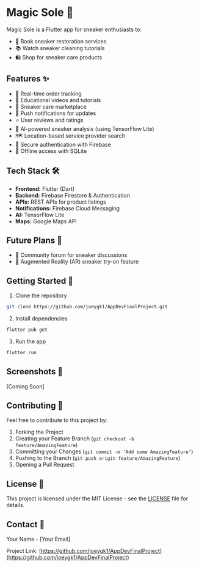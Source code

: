 # Magic Sole 👟

Magic Sole is a Flutter app for sneaker enthusiasts to:

- 🧹 Book sneaker restoration services
- 📚 Watch sneaker cleaning tutorials
- 🛍️ Shop for sneaker care products

## Features ✨

- 📍 Real-time order tracking
- 🎥 Educational videos and tutorials
- 🏪 Sneaker care marketplace
- 🔔 Push notifications for updates
- ⭐ User reviews and ratings
- 🤖 AI-powered sneaker analysis (using TensorFlow Lite)
- 🗺️ Location-based service provider search
- 🔐 Secure authentication with Firebase
- 💾 Offline access with SQLite

## Tech Stack 🛠️

- **Frontend:** Flutter (Dart)
- **Backend:** Firebase Firestore & Authentication
- **APIs:** REST APIs for product listings
- **Notifications:** Firebase Cloud Messaging
- **AI:** TensorFlow Lite
- **Maps:** Google Maps API

## Future Plans 🚀

- 💬 Community forum for sneaker discussions
- 📱 Augmented Reality (AR) sneaker try-on feature

## Getting Started 🏁

1. Clone the repository
```bash
git clone https://github.com/joeygk1/AppDevFinalProject.git
```

2. Install dependencies
```bash
flutter pub get
```

3. Run the app
```bash
flutter run
```

## Screenshots 📱
[Coming Soon]

## Contributing 🤝
Feel free to contribute to this project by:
1. Forking the Project
2. Creating your Feature Branch (`git checkout -b feature/AmazingFeature`)
3. Committing your Changes (`git commit -m 'Add some AmazingFeature'`)
4. Pushing to the Branch (`git push origin feature/AmazingFeature`)
5. Opening a Pull Request

## License 📄
This project is licensed under the MIT License - see the [LICENSE](LICENSE) file for details.

## Contact 📧
Your Name - [Your Email]

Project Link: [https://github.com/joeygk1/AppDevFinalProject](https://github.com/joeygk1/AppDevFinalProject)